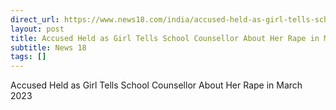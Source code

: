 ```yaml
---
direct_url: https://www.news18.com/india/accused-held-as-girl-tells-school-counsellor-about-her-rape-in-march-2023-8727395.html
layout: post
title: Accused Held as Girl Tells School Counsellor About Her Rape in March 2023
subtitle: News 18
tags: []
---
```


Accused Held as Girl Tells School Counsellor About Her Rape in March 2023
